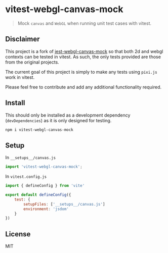 # vitest-webgl-canvas-mock

> Mock `canvas` and `WebGL` when running unit test cases with vitest.

## Disclaimer

This project is a fork of [jest-webgl-canvas-mock](https://github.com/Adamfsk/jest-webgl-canvas-mock) so that both 2d and webgl contexts can be tested in vitest. As such, the only tests provided are those from the original projects. 

The current goal of this project is simply to make any tests using `pixi.js` work in vitest.

Please feel free to contribute and add any additional functionality required.

## Install

This should only be installed as a development dependency (`devDependencies`) as it is only designed for testing.

```bash
npm i vitest-webgl-canvas-mock
```

## Setup

In `__setups__/canvas.js`

```js
import 'vitest-webgl-canvas-mock';
```

In `vitest.config.js`
```js
import { defineConfig } from 'vite'

export default defineConfig({
    test: {
        setupFiles: ['__setups__/canvas.js']
        environment: 'jsdom'
    }
})

```

## License

MIT
